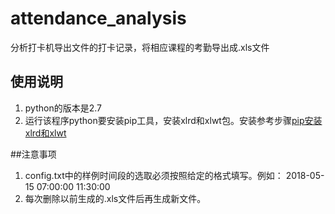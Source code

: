 # attendance_analysis
分析打卡机导出文件的打卡记录，将相应课程的考勤导出成.xls文件

## 使用说明
1. python的版本是2.7
2. 运行该程序python要安装pip工具，安装xlrd和xlwt包。安装参考步骤[pip安装xlrd和xlwt](https://www.jianshu.com/p/28d45b71f15f)

##注意事项
1. config.txt中的样例时间段的选取必须按照给定的格式填写。例如：
2018-05-15 07:00:00 11:30:00
2. 每次删除以前生成的.xls文件后再生成新文件。